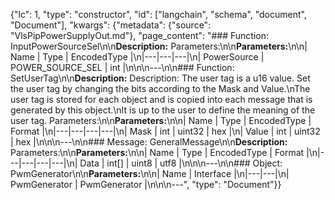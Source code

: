 {"lc": 1, "type": "constructor", "id": ["langchain", "schema", "document", "Document"], "kwargs": {"metadata": {"source": "VlsPipPowerSupplyOut.md"}, "page_content": "### Function: InputPowerSourceSel\n\n**Description:** Parameters:\n\n**Parameters:**\n\n| Name | Type | EncodedType |\n|---|---|---|\n| PowerSource | POWER_SOURCE_SEL | int |\n\n\n---\n\n### Function: SetUserTag\n\n**Description:** Description: The user tag is a u16 value. Set the user tag by changing the bits according to the Mask and Value.\nThe user tag is stored for each object and is copied into each message that is generated by this object.\nIt is up to the user to define the meaning of the user tag. Parameters:\n\n**Parameters:**\n\n| Name | Type | EncodedType | Format |\n|---|---|---|---|\n| Mask | int | uint32 | hex |\n| Value | int | uint32 | hex |\n\n\n---\n\n### Message: GeneralMessage\n\n**Description:** Parameters:\n\n**Parameters:**\n\n| Name | Type | EncodedType | Format |\n|---|---|---|---|\n| Data | int[] | uint8 | utf8 |\n\n\n---\n\n### Object: PwmGenerator\n\n**Parameters:**\n\n| Name | Interface |\n|---|---|\n| PwmGenerator | PwmGenerator |\n\n\n---", "type": "Document"}}